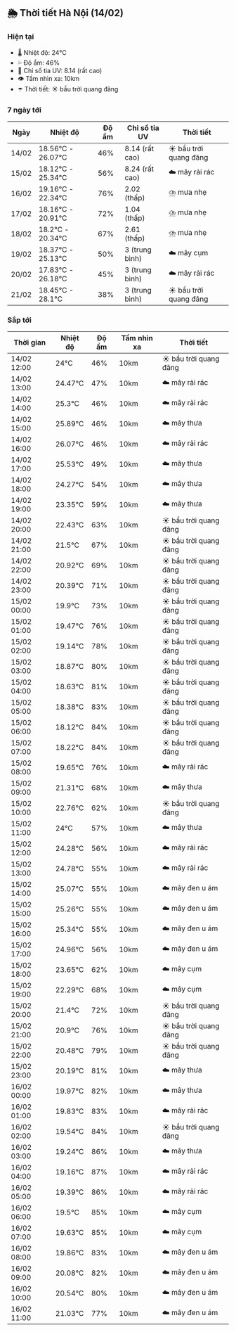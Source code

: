 ## 🌦️ Thời tiết Hà Nội (14/02)

### Hiện tại

- 🌡️ Nhiệt độ: 24℃
- 💦 Độ ẩm: 46%
- 🌟 Chỉ số tia UV: 8.14 (rất cao)
- 👁️ Tầm nhìn xa: 10km
- ☂️ Thời tiết: ☀️ bầu trời quang đãng

### 7 ngày tới

| Ngày | Nhiệt độ | Độ ẩm | Chỉ số tia UV | Thời tiết |
| --- | --- | --- | --- | --- |
| 14/02 | 18.56℃ - 26.07℃ | 46% | 8.14 (rất cao) | ☀️ bầu trời quang đãng |
| 15/02 | 18.12℃ - 25.34℃ | 56% | 8.24 (rất cao) | ☁️ mây rải rác |
| 16/02 | 19.16℃ - 22.34℃ | 76% | 2.02 (thấp) | ⛈️ mưa nhẹ |
| 17/02 | 18.16℃ - 20.91℃ | 72% | 1.04 (thấp) | ⛈️ mưa nhẹ |
| 18/02 | 18.2℃ - 20.34℃ | 67% | 2.61 (thấp) | ⛈️ mưa nhẹ |
| 19/02 | 18.37℃ - 25.13℃ | 50% | 3 (trung bình) | ☁️ mây cụm |
| 20/02 | 17.83℃ - 26.18℃ | 45% | 3 (trung bình) | ☁️ mây rải rác |
| 21/02 | 18.45℃ - 28.1℃ | 38% | 3 (trung bình) | ☀️ bầu trời quang đãng |

### Sắp tới

| Thời gian | Nhiệt độ | Độ ẩm | Tầm nhìn xa | Thời tiết |
| --- | --- | --- | --- | --- |
| 14/02 12:00 | 24℃ | 46% | 10km | ☀️ bầu trời quang đãng |
| 14/02 13:00 | 24.47℃ | 47% | 10km | ☁️ mây rải rác |
| 14/02 14:00 | 25.3℃ | 46% | 10km | ☁️ mây rải rác |
| 14/02 15:00 | 25.89℃ | 46% | 10km | ☁️ mây thưa |
| 14/02 16:00 | 26.07℃ | 46% | 10km | ☁️ mây rải rác |
| 14/02 17:00 | 25.53℃ | 49% | 10km | ☁️ mây thưa |
| 14/02 18:00 | 24.27℃ | 54% | 10km | ☁️ mây thưa |
| 14/02 19:00 | 23.35℃ | 59% | 10km | ☁️ mây thưa |
| 14/02 20:00 | 22.43℃ | 63% | 10km | ☀️ bầu trời quang đãng |
| 14/02 21:00 | 21.5℃ | 67% | 10km | ☀️ bầu trời quang đãng |
| 14/02 22:00 | 20.92℃ | 69% | 10km | ☀️ bầu trời quang đãng |
| 14/02 23:00 | 20.39℃ | 71% | 10km | ☀️ bầu trời quang đãng |
| 15/02 00:00 | 19.9℃ | 73% | 10km | ☀️ bầu trời quang đãng |
| 15/02 01:00 | 19.47℃ | 76% | 10km | ☀️ bầu trời quang đãng |
| 15/02 02:00 | 19.14℃ | 78% | 10km | ☀️ bầu trời quang đãng |
| 15/02 03:00 | 18.87℃ | 80% | 10km | ☀️ bầu trời quang đãng |
| 15/02 04:00 | 18.63℃ | 81% | 10km | ☀️ bầu trời quang đãng |
| 15/02 05:00 | 18.38℃ | 83% | 10km | ☀️ bầu trời quang đãng |
| 15/02 06:00 | 18.12℃ | 84% | 10km | ☀️ bầu trời quang đãng |
| 15/02 07:00 | 18.22℃ | 84% | 10km | ☀️ bầu trời quang đãng |
| 15/02 08:00 | 19.65℃ | 76% | 10km | ☁️ mây rải rác |
| 15/02 09:00 | 21.31℃ | 68% | 10km | ☁️ mây thưa |
| 15/02 10:00 | 22.76℃ | 62% | 10km | ☀️ bầu trời quang đãng |
| 15/02 11:00 | 24℃ | 57% | 10km | ☁️ mây thưa |
| 15/02 12:00 | 24.28℃ | 56% | 10km | ☁️ mây rải rác |
| 15/02 13:00 | 24.78℃ | 55% | 10km | ☁️ mây rải rác |
| 15/02 14:00 | 25.07℃ | 55% | 10km | ☁️ mây đen u ám |
| 15/02 15:00 | 25.26℃ | 55% | 10km | ☁️ mây đen u ám |
| 15/02 16:00 | 25.34℃ | 55% | 10km | ☁️ mây đen u ám |
| 15/02 17:00 | 24.96℃ | 56% | 10km | ☁️ mây đen u ám |
| 15/02 18:00 | 23.65℃ | 62% | 10km | ☁️ mây cụm |
| 15/02 19:00 | 22.29℃ | 68% | 10km | ☁️ mây cụm |
| 15/02 20:00 | 21.4℃ | 72% | 10km | ☀️ bầu trời quang đãng |
| 15/02 21:00 | 20.9℃ | 76% | 10km | ☀️ bầu trời quang đãng |
| 15/02 22:00 | 20.48℃ | 79% | 10km | ☀️ bầu trời quang đãng |
| 15/02 23:00 | 20.19℃ | 81% | 10km | ☁️ mây thưa |
| 16/02 00:00 | 19.97℃ | 82% | 10km | ☁️ mây thưa |
| 16/02 01:00 | 19.83℃ | 83% | 10km | ☁️ mây rải rác |
| 16/02 02:00 | 19.54℃ | 84% | 10km | ☀️ bầu trời quang đãng |
| 16/02 03:00 | 19.24℃ | 86% | 10km | ☁️ mây thưa |
| 16/02 04:00 | 19.16℃ | 87% | 10km | ☁️ mây rải rác |
| 16/02 05:00 | 19.39℃ | 86% | 10km | ☁️ mây rải rác |
| 16/02 06:00 | 19.5℃ | 85% | 10km | ☁️ mây cụm |
| 16/02 07:00 | 19.63℃ | 85% | 10km | ☁️ mây cụm |
| 16/02 08:00 | 19.86℃ | 83% | 10km | ☁️ mây đen u ám |
| 16/02 09:00 | 20.08℃ | 82% | 10km | ☁️ mây đen u ám |
| 16/02 10:00 | 20.54℃ | 80% | 10km | ☁️ mây đen u ám |
| 16/02 11:00 | 21.03℃ | 77% | 10km | ☁️ mây đen u ám |
